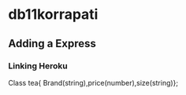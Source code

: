 # db11korrapati

## Adding a Express

### Linking Heroku

Class tea{ Brand(string),price(number),size(string)};
